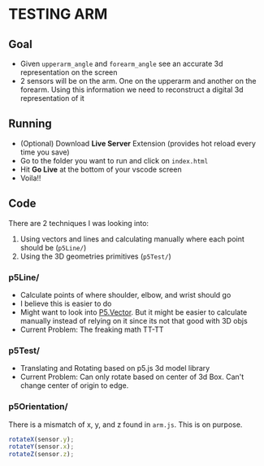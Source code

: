 # TESTING ARM

## Goal

- Given `upperarm_angle` and `forearm_angle` see an accurate 3d representation on the screen
- 2 sensors will be on the arm. One on the upperarm and another on the forearm. Using this information we need to reconstruct a digital 3d representation of it

## Running

- (Optional) Download **Live Server** Extension (provides hot reload every time you save)
- Go to the folder you want to run and click on `index.html`
- Hit **Go Live** at the bottom of your vscode screen
- Voila!!

## Code

There are 2 techniques I was looking into:

1. Using vectors and lines and calculating manually where each point should be (`p5Line/`)
2. Using the 3D geometries primitives (`p5Test/`)

### p5Line/

- Calculate points of where shoulder, elbow, and wrist should go
- I believe this is easier to do
- Might want to look into [P5.Vector](https://p5js.org/reference/#/p5.Vector). But it might be easier to calculate manually instead of relying on it since its not that good with 3D objs
- Current Problem: The freaking math TT-TT

### p5Test/

- Translating and Rotating based on p5.js 3d model library
- Current Problem: Can only rotate based on center of 3d Box. Can't change center of origin to edge.

### p5Orientation/

There is a mismatch of x, y, and z found in `arm.js`. This is on purpose.

```js
rotateX(sensor.y);
rotateY(sensor.x);
rotateZ(sensor.z);
```
